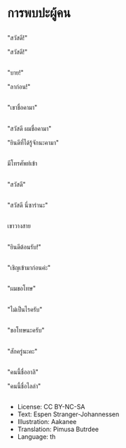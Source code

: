 # การพบปะผู้คน

##
"สวัสดี!"

"สวัสดี!"

##
"บาย!"

"ลาก่อน!"

##
"เขาชื่อคามา"

##
"สวัสดี ผมชื่อคามา"

"ยินดีที่ได้รู้จักนะคามา"

##
มีโทรศัพท์เข้า

##
"สวัสดี"

##
"สวัสดี นี่ซาร่านะ"

##
เขาวางสาย

##
"ยินดีต้อนรับ!"

##
"เชิญเข้ามาก่อนค่ะ"

##
"ผมขอโทษ"

##
"ไม่เป็นไรครับ"

##
"ขอโทษนะครับ"

##
"สักครู่นะคะ"

##
"คนนี้ชื่ออาลิ"

"คนนี้ชื่อไลล่า"

##
* License: CC BY-NC-SA
* Text: Espen Stranger-Johannessen
* Illustration: Aakanee
* Translation: Pimusa Butrdee
* Language: th
